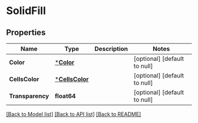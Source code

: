 # SolidFill

## Properties
Name | Type | Description | Notes
------------ | ------------- | ------------- | -------------
**Color** | [***Color**](Color.md) |  | [optional] [default to null]
**CellsColor** | [***CellsColor**](CellsColor.md) |  | [optional] [default to null]
**Transparency** | **float64** |  | [optional] [default to null]

[[Back to Model list]](../README.md#documentation-for-models) [[Back to API list]](../README.md#documentation-for-api-endpoints) [[Back to README]](../README.md)


